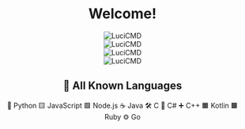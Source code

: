 <div align="center">
  <h1>Welcome!</h1>  
  <img src="https://github-readme-stats.vercel.app/api?username=LuciCMD&show_icons=true&locale=en&theme=vue-dark&hide_border=true&cache_seconds=1800&icon_color=aeaeae&text_color=aeaeae&title_color=aeaeae" alt="LuciCMD" />
  <br>
  <img src="https://github-readme-streak-stats.herokuapp.com/?user=LuciCMD&theme=vue-dark&hide_border=true&ring=aeaeae&fire=aeaeae&currStreakLabel=aeaeae" alt="LuciCMD" />
  <br>
  <img src="https://github-readme-stats.vercel.app/api/top-langs?username=LuciCMD&theme=vue-dark&hide_border=true&title_color=aeaeae&text_color=aeaeae" alt="LuciCMD" />
  <br>
  <img src="https://komarev.com/ghpvc/?username=LuciCMD&label=Profile%20views&color=aeaeae&style=flat-square" alt="LuciCMD" />

  ## 🔧 All Known Languages
  
   🐍 Python
   🟨 JavaScript
   🟩 Node.js
   ☕ Java
   🛠️ C
   🔷 C#
   ➕ C++
   🟧 Kotlin
   🟫 Ruby
   ⚙️ Go

</div>